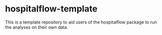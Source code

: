 # hospitalflow-template
This is a template repository to aid users of the hospitalflow package to run the analyses on their own data. 
